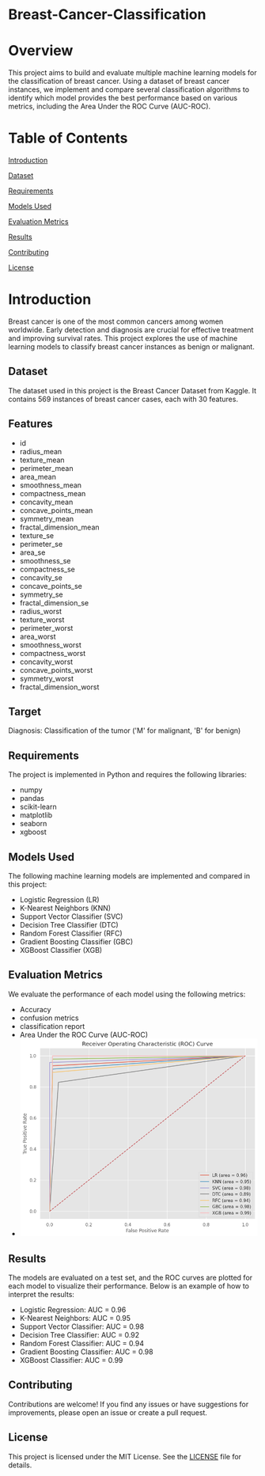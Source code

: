# Breast-Cancer-Classification

# Overview
This project aims to build and evaluate multiple machine learning models for the classification of breast cancer. Using a dataset of breast cancer instances, we implement and compare several classification algorithms to identify which model provides the best performance based on various metrics, including the Area Under the ROC Curve (AUC-ROC).

# Table of Contents
[Introduction](#introduction)

[Dataset](#dataset)

[Requirements](#requirements)

[Models Used](#models-used)

[Evaluation Metrics](#evaluation-metrics)

[Results](#results)

[Contributing](#contributing)

[License](#license)

# Introduction
Breast cancer is one of the most common cancers among women worldwide. Early detection and diagnosis are crucial for effective treatment and improving survival rates. This project explores the use of machine learning models to classify breast cancer instances as benign or malignant.

## Dataset
The dataset used in this project is the Breast Cancer Dataset from Kaggle. It contains 569 instances of breast cancer cases, each with 30 features.
## Features
* id                                         
* radius_mean                
* texture_mean               
* perimeter_mean            
* area_mean                  
* smoothness_mean            
* compactness_mean           
* concavity_mean            
* concave_points_mean        
* symmetry_mean              
* fractal_dimension_mean     
* texture_se                 
* perimeter_se               
* area_se                    
* smoothness_se              
* compactness_se             
* concavity_se               
* concave_points_se          
* symmetry_se                
* fractal_dimension_se       
* radius_worst               
* texture_worst              
* perimeter_worst            
* area_worst                 
* smoothness_worst           
* compactness_worst          
* concavity_worst            
* concave_points_worst       
* symmetry_worst             
* fractal_dimension_worst    
## Target
Diagnosis: Classification of the tumor ('M' for malignant, 'B' for benign)
## Requirements
The project is implemented in Python and requires the following libraries:

- numpy
- pandas
- scikit-learn
- matplotlib
- seaborn
- xgboost


## Models Used
The following machine learning models are implemented and compared in this project:

* Logistic Regression (LR)
* K-Nearest Neighbors (KNN)
* Support Vector Classifier (SVC)
* Decision Tree Classifier (DTC)
* Random Forest Classifier (RFC)
* Gradient Boosting Classifier (GBC)
* XGBoost Classifier (XGB)
## Evaluation Metrics
We evaluate the performance of each model using the following metrics:

* Accuracy
* confusion metrics
* classification report
* Area Under the ROC Curve (AUC-ROC)
* ![ROC Curve](ROC-AUC.png)


## Results
The models are evaluated on a test set, and the ROC curves are plotted for each model to visualize their performance. Below is an example of how to interpret the results:

* Logistic Regression: AUC = 0.96
* K-Nearest Neighbors: AUC = 0.95
* Support Vector Classifier: AUC = 0.98
* Decision Tree Classifier: AUC = 0.92
* Random Forest Classifier: AUC = 0.94
* Gradient Boosting Classifier: AUC = 0.98
* XGBoost Classifier: AUC = 0.99

## Contributing
Contributions are welcome! If you find any issues or have suggestions for improvements, please open an issue or create a pull request.

## License
This project is licensed under the MIT License. See the [LICENSE](https://github.com/ayshahaneena/Breast-Cancer-Classification/blob/main/LICENSE) file for details.
